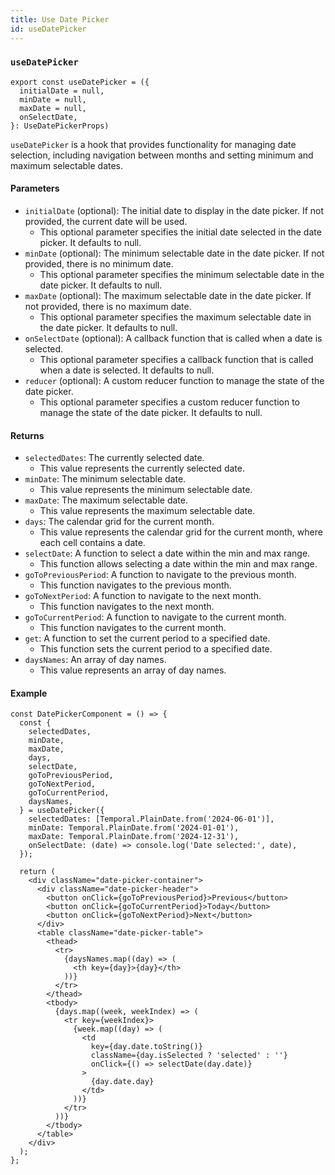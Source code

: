 ```yaml
---
title: Use Date Picker
id: useDatePicker
---
```


### `useDatePicker`

```tsx
export const useDatePicker = ({
  initialDate = null,
  minDate = null,
  maxDate = null,
  onSelectDate,
}: UseDatePickerProps)
```

`useDatePicker` is a hook that provides functionality for managing date selection, including navigation between months and setting minimum and maximum selectable dates.


#### Parameters
- `initialDate` (optional): The initial date to display in the date picker. If not provided, the current date will be used.
  - This optional parameter specifies the initial date selected in the date picker. It defaults to null.
- `minDate` (optional): The minimum selectable date in the date picker. If not provided, there is no minimum date.
  - This optional parameter specifies the minimum selectable date in the date picker. It defaults to null.
- `maxDate` (optional): The maximum selectable date in the date picker. If not provided, there is no maximum date.
  - This optional parameter specifies the maximum selectable date in the date picker. It defaults to null.
- `onSelectDate` (optional): A callback function that is called when a date is selected.
  - This optional parameter specifies a callback function that is called when a date is selected. It defaults to null.
- `reducer` (optional): A custom reducer function to manage the state of the date picker.
  - This optional parameter specifies a custom reducer function to manage the state of the date picker. It defaults to null.


#### Returns
- `selectedDates`: The currently selected date.
  - This value represents the currently selected date.
- `minDate`: The minimum selectable date.
  - This value represents the minimum selectable date.
- `maxDate`: The maximum selectable date.
  - This value represents the maximum selectable date.
- `days`: The calendar grid for the current month.
  - This value represents the calendar grid for the current month, where each cell contains a date.
- `selectDate`: A function to select a date within the min and max range.
  - This function allows selecting a date within the min and max range.
- `goToPreviousPeriod`: A function to navigate to the previous month.
  - This function navigates to the previous month.
- `goToNextPeriod`: A function to navigate to the next month.
  - This function navigates to the next month.
- `goToCurrentPeriod`: A function to navigate to the current month.
  - This function navigates to the current month.
- `get`: A function to set the current period to a specified date.
  - This function sets the current period to a specified date.
- `daysNames`: An array of day names.
  - This value represents an array of day names.
  

#### Example
```tsx
const DatePickerComponent = () => {
  const {
    selectedDates,
    minDate,
    maxDate,
    days,
    selectDate,
    goToPreviousPeriod,
    goToNextPeriod,
    goToCurrentPeriod,
    daysNames,
  } = useDatePicker({
    selectedDates: [Temporal.PlainDate.from('2024-06-01')],
    minDate: Temporal.PlainDate.from('2024-01-01'),
    maxDate: Temporal.PlainDate.from('2024-12-31'),
    onSelectDate: (date) => console.log('Date selected:', date),
  });

  return (
    <div className="date-picker-container">
      <div className="date-picker-header">
        <button onClick={goToPreviousPeriod}>Previous</button>
        <button onClick={goToCurrentPeriod}>Today</button>
        <button onClick={goToNextPeriod}>Next</button>
      </div>
      <table className="date-picker-table">
        <thead>
          <tr>
            {daysNames.map((day) => (
              <th key={day}>{day}</th>
            ))}
          </tr>
        </thead>
        <tbody>
          {days.map((week, weekIndex) => (
            <tr key={weekIndex}>
              {week.map((day) => (
                <td
                  key={day.date.toString()}
                  className={day.isSelected ? 'selected' : ''}
                  onClick={() => selectDate(day.date)}
                >
                  {day.date.day}
                </td>
              ))}
            </tr>
          ))}
        </tbody>
      </table>
    </div>
  );
};
```